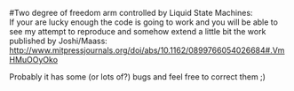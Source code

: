 #Two degree of freedom arm controlled by Liquid State Machines:   
If your are lucky enough the code is going to work and you will be able to see my attempt to reproduce and somehow extend a little bit the work published by Joshi/Maass:  
http://www.mitpressjournals.org/doi/abs/10.1162/0899766054026684#.VmHMuOOyOko

Probably it has some (or lots of?) bugs and feel free to correct them ;)
